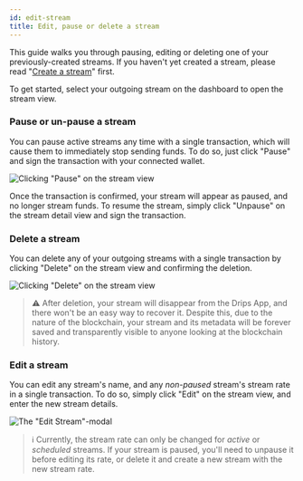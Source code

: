 ```yaml
---
id: edit-stream
title: Edit, pause or delete a stream
---
```


This guide walks you through pausing, editing or deleting one of your previously-created streams. If you haven't yet created a stream, please read "<a href="/docs/the-drips-app/streams/create-a-stream" target="_blank">Create a stream</a>" first.

To get started, select your outgoing stream on the dashboard to open the stream view.

### Pause or un-pause a stream

You can pause active streams any time with a single transaction, which will cause them to immediately stop sending funds. To do so, just click "Pause" and sign the transaction with your connected wallet.

![Clicking "Pause" on the stream view](/img/drips-app/edit-stream/1.png)

Once the transaction is confirmed, your stream will appear as paused, and no longer stream funds. To resume the stream, simply click "Unpause" on the stream detail view and sign the transaction.

### Delete a stream

You can delete any of your outgoing streams with a single transaction by clicking "Delete" on the stream view and confirming the deletion.

![Clicking "Delete" on the stream view](/img/drips-app/edit-stream/2.png)

> ⚠️ After deletion, your stream will disappear from the Drips App, and there won't be an easy way to recover it. Despite this, due to the nature of the blockchain, your stream and its metadata will be forever saved and transparently visible to anyone looking at the blockchain history.

### Edit a stream

You can edit any stream's name, and any *non-paused* stream's stream rate in a single transaction. To do so, simply click "Edit" on the stream view, and enter the new stream details.

![The "Edit Stream"-modal](/img/drips-app/edit-stream/3.png)

> ℹ️ Currently, the stream rate can only be changed for *active* or *scheduled* streams. If your stream is paused, you'll need to unpause it before editing its rate, or delete it and create a new stream with the new stream rate.
